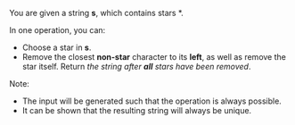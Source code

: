 You are given a string **s**, which contains stars *.

In one operation, you can:

- Choose a star in **s**.
- Remove the closest **non-star** character to its **left**, as well as remove the star itself.
Return <em>the string after **all** stars have been removed</em>.

Note:

- The input will be generated such that the operation is always possible.
- It can be shown that the resulting string will always be unique.